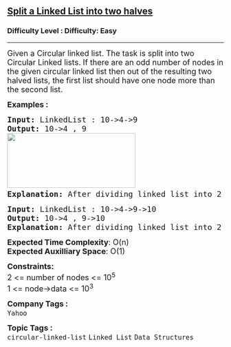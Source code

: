 <h2><a href="https://www.geeksforgeeks.org/problems/split-a-circular-linked-list-into-two-halves/1?page=1&category=Linked%20List&status=unsolved&sortBy=accuracy">Split a Linked List into two halves</a></h2><h3>Difficulty Level : Difficulty: Easy</h3><hr><div class="problems_problem_content__Xm_eO"><p><span style="font-size: 18px;">Given a Circular linked list. The task is </span><span style="font-size: 18px;">split into two Circular Linked lists. If there are an odd number of nodes in the given circular linked list then out of the resulting two halved lists, the first list should have one node more than the second list.</span></p>
<p><strong><span style="font-size: 18px;">Examples :</span></strong></p>
<pre><strong><span style="font-size: 18px;">Input: </span></strong><span style="font-size: 18px;"><span style="font-size: 18px;">LinkedList : 10-&gt;4-&gt;9
</span><strong style="font-size: 18px;">Output: </strong><span style="font-size: 18px;">10-&gt;4</span><span style="font-size: 18px;"> , 9<br></span><strong style="font-size: 18px;"><img src="https://media.geeksforgeeks.org/img-practice/prod/addEditProblem/700130/Web/Other/blobid0_1721193824.png" width="298" height="127"> <br>Explanation: </strong><span style="font-size: 18px;">After dividing linked list into 2 parts , the first part contains 10, 4 and second part contain only 9.</span></span>
</pre>
<pre><strong><span style="font-size: 18px;">Input: </span></strong><span style="font-size: 18px;"><span style="font-size: 18px;">LinkedList : 10-&gt;4-&gt;9-&gt;10
</span><strong style="font-size: 18px;">Output: </strong><span style="font-size: 18px;">10-&gt;4 , 9-&gt;10<br><strong style="font-size: 18px;">Explanation: </strong><span style="font-size: 18px;">After dividing linked list into 2 parts , the first part contains 10, 4 and second part contain 9, 10.</span></span></span></pre>
<p><span style="font-size: 18px;"><strong>Expected Time Complexity</strong>: O(n)<br><strong>Expected Auxilliary Space</strong>: O(1)</span></p>
<p><span style="font-size: 18px;"><strong>Constraints:</strong><br>2 &lt;= number of nodes &lt;= 10<sup>5</sup><br>1 &lt;= node-&gt;data &lt;= 10<sup>3</sup></span></p></div><p><span style=font-size:18px><strong>Company Tags : </strong><br><code>Yahoo</code>&nbsp;<br><p><span style=font-size:18px><strong>Topic Tags : </strong><br><code>circular-linked-list</code>&nbsp;<code>Linked List</code>&nbsp;<code>Data Structures</code>&nbsp;